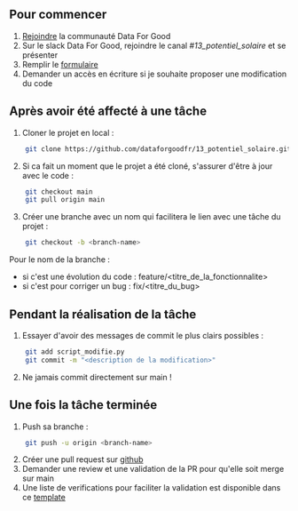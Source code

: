 ## Pour commencer
1. [Rejoindre](https://dataforgood.fr/join) la communauté Data For Good
2. Sur le slack Data For Good, rejoindre le canal _#13_potentiel_solaire_ et se présenter
3. Remplir le [formulaire](https://noco.services.dataforgood.fr/dashboard/#/nc/form/46390c65-2886-4852-9db3-327fa0c3ed59)
4. Demander un accès en écriture si je souhaite proposer une modification du code

## Après avoir été affecté à une tâche
1. Cloner le projet en local :
```bash
    git clone https://github.com/dataforgoodfr/13_potentiel_solaire.git
```
2. Si ca fait un moment que le projet a été cloné, s'assurer d'être à jour avec le code :
```bash
    git checkout main
    git pull origin main
```
3. Créer une branche avec un nom qui facilitera le lien avec une tâche du projet :
```bash
    git checkout -b <branch-name>
```
Pour le nom de la branche :
- si c'est une évolution du code : feature/<titre_de_la_fonctionnalite>
- si c'est pour corriger un bug : fix/<titre_du_bug>

## Pendant la réalisation de la tâche
1. Essayer d'avoir des messages de commit le plus clairs possibles :
```bash
    git add script_modifie.py
    git commit -m "<description de la modification>"
```
2. Ne jamais commit directement sur main !

## Une fois la tâche terminée
1. Push sa branche :
```bash
    git push -u origin <branch-name>
```
2. Créer une pull request sur [github](https://github.com/dataforgoodfr/13_potentiel_solaire/compare)
3. Demander une review et une validation de la PR pour qu'elle soit merge sur main
4. Une liste de verifications pour faciliter la validation est disponible dans ce [template](.github/pull_request_template.md)
